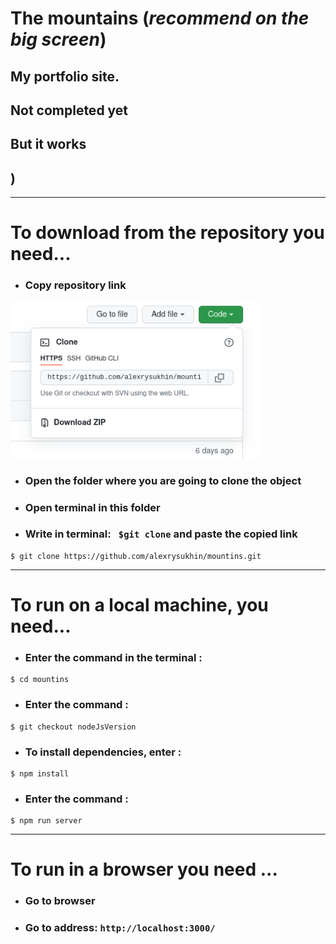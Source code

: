 # The mountains  (*recommend on the big screen*)



## My portfolio site.  
## Not completed **yet** 
## But it works
## )
____


# To download from the repository you need...

+ ### Copy repository link


<img src="public/img/code-link.png"  width="400" height = "250">

+ ### Open the folder where you are going to clone the object

+ ### Open terminal in this folder

+ ### Write in terminal:  ` $git clone` and paste the copied link

```
$ git clone https://github.com/alexrysukhin/mountins.git

```
____
# To run on a local machine, you need...

+ ### Enter the command in the terminal :

```
$ cd mountins
```
+ ### Enter the command :
```
$ git checkout nodeJsVersion
```

+ ### To install dependencies, enter :

```
$ npm install
```

+ ### Enter the command :


```
$ npm run server
```
____
# To run in a browser you need ...

+ ### Go to browser

+ ### Go to address: `http://localhost:3000/`